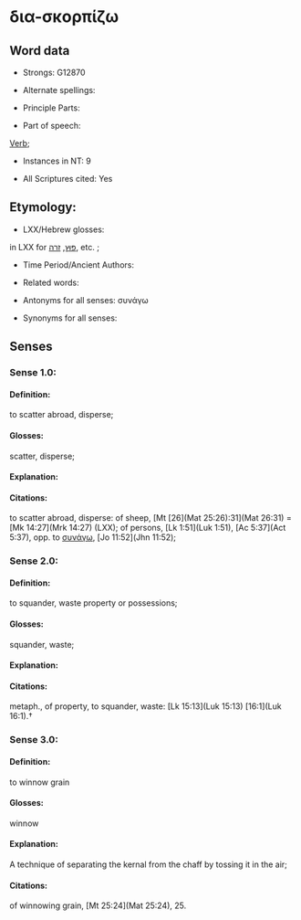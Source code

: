 # δια-σκορπίζω 

<!-- Status: S2=NeedsFinalCheck -->
<!-- Lexica used for edits:   -->

## Word data

* Strongs: G12870

* Alternate spellings:


* Principle Parts: 


* Part of speech: 

[Verb](http://ugg.readthedocs.io/en/latest/verb.html); 

* Instances in NT: 9

* All Scriptures cited: Yes

## Etymology: 


* LXX/Hebrew glosses: 

in LXX for [פּוּץ](//en-uhl/H6327), [זרה](//en-uhl/H2219), etc. ;

* Time Period/Ancient Authors: 


* Related words: 

* Antonyms for all senses: συνάγω

* Synonyms for all senses: 


## Senses 


### Sense  1.0: 

#### Definition: 

to scatter abroad, disperse;

#### Glosses: 

scatter, disperse; 

#### Explanation: 



#### Citations: 

to scatter abroad, disperse: of sheep, [Mt [26](Mat 25:26):31](Mat 26:31) = [Mk 14:27](Mrk 14:27) (LXX); of persons, [Lk 1:51](Luk 1:51), [Ac 5:37](Act 5:37), opp. to [συνάγω](), [Jo 11:52](Jhn 11:52);



### Sense  2.0: 

#### Definition: 

to squander, waste property or possessions; 

#### Glosses: 

squander, waste; 

#### Explanation:


#### Citations: 

metaph., of property, to squander, waste: [Lk 15:13](Luk 15:13) [16:1](Luk 16:1).†



### Sense  3.0: 

#### Definition: 

to winnow grain

#### Glosses: 

winnow 

#### Explanation:

A technique of separating the kernal from the chaff by tossing it in the air;

#### Citations: 

of winnowing grain, [Mt 25:24](Mat 25:24), 25. 
